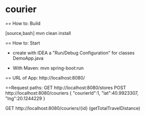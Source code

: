 # courier
== How to: Build

[source,bash]
mvn clean install

== How to: Start

* create with IDEA a "Run/Debug Configuration" for classes DemoApp.java

* With Maven:
mvn spring-boot:run

== URL of App:
http://localhost:8080/

==Request paths:
GET http://localhost:8080/stores
POST http://localhost:8080/couriers 
{
    "courierId":1,
    "lat":40.9923307,
    "lng":20.1244229
}

GET http://localhost:8080/couriers/{id} (getTotalTravelDistance)


